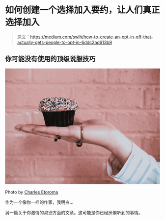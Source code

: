 # 如何创建一个选择加入要约，让人们真正选择加入

> 原文：<https://medium.com/swlh/how-to-create-an-opt-in-off-that-actually-gets-people-to-opt-in-6ddc2ad613b9>

## 你可能没有使用的顶级说服技巧

![](img/f9c38e61d0b96cfc7e21dd5527def30d.png)

Photo by [Charles Etoroma](https://unsplash.com/photos/uay-W95p3wo?utm_source=unsplash&utm_medium=referral&utm_content=creditCopyText)

作为一个像你一样的作家，我明白…

另一篇关于你激情的*商业*方面的文章。这可能是你已经厌倦听到的事情。